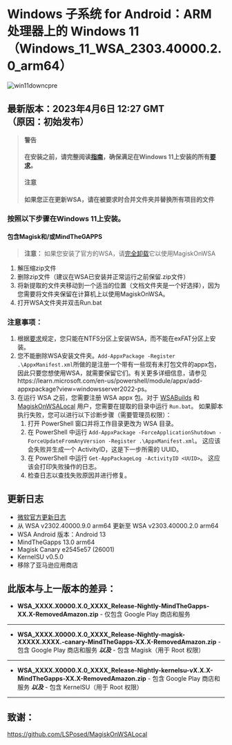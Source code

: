 # Windows 子系统 for Android：ARM 处理器上的 Windows 11（Windows_11_WSA_2303.40000.2.0_arm64）

![win11downcpre](https://img.shields.io/github/downloads/MustardChef/WSABuilds/Windows_11_2303.40000.2.0_arm64/total?label=Downloads&style=for-the-badge)

## 最新版本：2023年4月6日 12:27 GMT</br>（原因：初始发布）

> **警告**
> #### **在安装之前，请完整阅读[指南](https://github.com/MustardChef/WSABuilds/blob/master/README.md)，确保满足在Windows 11上安装的所有[要求](https://github.com/MustardChef/WSABuilds#requirements)。**
> **注意**
> #### **如果您正在更新WSA，请在被要求时合并文件夹并替换所有项目的文件**
### 按照以下步骤在Windows 11上安装。
#### 包含Magisk和/或MindTheGAPPS
> **注意：**
> 如果您安装了官方的WSA，请[完全卸载](https://github.com/MustardChef/WSABuilds#uninstallation)它以使用MagiskOnWSA
1. 解压缩zip文件
2. 删除zip文件（建议在WSA已安装并正常运行之前保留.zip文件）
3. 将新提取的文件夹移动到一个适当的位置（文档文件夹是一个好选择），因为您需要将文件夹保留在计算机上以使用MagiskOnWSA。
4. 打开WSA文件夹并双击Run.bat

### 注意事项：

1. 根据[要求](https://github.com/MustardChef/WSABuilds#requirements)规定，您只能在NTFS分区上安装WSA，而不能在exFAT分区上安装。
2. 您不能删除WSA安装文件夹。`Add-AppxPackage -Register .\AppxManifest.xml`所做的是注册一个带有一些现有未打包文件的appx包，因此只要您想使用WSA，就需要保留它们。有关更多详细信息，请参见https://learn.microsoft.com/en-us/powershell/module/appx/add-appxpackage?view=windowsserver2022-ps。
3. 在运行 WSA 之前，您需要注册 WSA appx 包。对于 [WSABuilds](https://github.com/MustardChef/WSABuilds) 和 [MagiskOnWSALocal](https://github.com/LSPosed/MagiskOnWSALocal) 用户，您需要在提取的目录中运行 `Run.bat`。
   如果脚本执行失败，您可以进行以下诊断步骤（需要管理员权限）：
    1. 打开 PowerShell 窗口并将工作目录更改为 WSA 目录。
    2. 在 PowerShell 中运行 `Add-AppxPackage -ForceApplicationShutdown -ForceUpdateFromAnyVersion -Register .\AppxManifest.xml`。
       这应该会失败并生成一个 ActivityID，这是下一步所需的 UUID。
    3. 在 PowerShell 中运行 `Get-AppPackageLog -ActivityID <UUID>`。
       这应该会打印失败操作的日志。
    4. 检查日志以查找失败原因并进行修复。

## 更新日志
- [微软官方更新日志](https://github.com/microsoft/WSA/discussions/277)
- 从 WSA v2302.40000.9.0 arm64 更新至 WSA v2303.40000.2.0 arm64 
- WSA Android 版本：Android 13 
- MindTheGapps 13.0 arm64
- Magisk Canary e2545e57 (26001)
- KernelSU v0.5.0
- 移除了亚马逊应用商店

## 此版本与上一版本的差异：
- **WSA_XXXX.X0000.X.0_XXXX_Release-Nightly-MindTheGapps-XX.X-RemovedAmazon.zip** 
           - 仅包含 Google Play 商店和服务
---           
- **WSA_XXXX.X0000.X.0_XXXX_Release-Nightly-magisk-XXXXX.XXXX.-canary-MindTheGapps-XX.X-RemovedAmazon.zip**
           - 包含 Google Play 商店和服务 
           **_以及_**
           - 包含 Magisk（用于 Root 权限）
---
- **WSA_XXXX.X0000.X.0_XXXX_Release-Nightly-kernelsu-vX.X.X-MindTheGapps-XX.X-RemovedAmazon.zip**
           - 包含 Google Play 商店和服务 
           **_以及_**
           - 包含 KernelSU（用于 Root 权限）
---

## 致谢：
https://github.com/LSPosed/MagiskOnWSALocal

